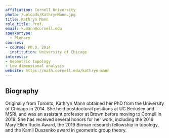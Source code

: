 ```yaml
---
affiliation: Cornell University
photo: /uploads/KathrynMann.jpg
title: Kathryn Mann
role_title: Prof.
email: k.mann@cornell.edu
speakertype:
  - Plenary
courses:
- course: Ph.D, 2014
  institution: University of Chicago
interests:
- Geometric topology
- Low dimensional analysis
website: https://math.cornell.edu/kathryn-mann
---
```

## Biography
Originally from Toronto, Kathryn Mann obtained her PhD from the University of
Chicago in 2014.  She held postdoctoral positions at UC Berkeley and MSRI, and
was an assistant professor at Brown before moving to Cornell in 2019.  She has
received several honors for her work, including the 2016 Mary Ellen Rudin Award,
the 2019 Birman research fellowship in topology, and the Kamil Duszenko award in
geometric group theory. 


